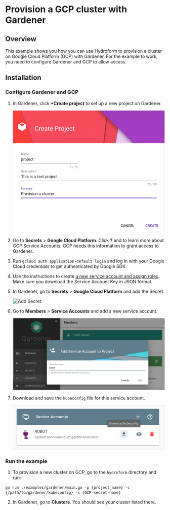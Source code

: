 # Provision a GCP cluster with Gardener

## Overview

This example shows you how you can use Hydroform to provision a cluster on Google Cloud Platform (GCP) with Gardener. For the example to work, you need to configure Gardener and GCP to allow access. 


## Installation

### Configure Gardener and GCP


1. In Gardener, click **+Create project** to set up a new project on Gardener. 

    ![Create Project](../assets/create-project.png)

2. Go to **Secrets** > **Google Cloud Platform**. Click **?** and to learn more about GCP Service Accounts. GCP needs this information to grant access to Gardener.

3. Run `gcloud auth application-default login` and log in with your Google Cloud credentials to get authenticated by Google SDK.

3. Use the instructions to create [a new service account and assign roles](https://gardener.cloud/050-tutorials/content/howto/gardener_gcp/#create-a-new-serviceaccount-and-assign-roles). Make sure you download the Service Account Key in JSON format.

4. In Gardener, go to **Secrets** > **Google Cloud Platform** and add the Secret. 

    ![Add Secret](../assets/add-secret_gcp.png)


6. Go to **Members** > **Service Accounts** and add a new service account. 

    ![Add Service Account](../assets/add-service-account.png)

7. Download and save the `kubeconfig` file for this service account. 

    ![Download kubeconfig](../assets/download-kubeconfig.png)

### Run the example

1. To provision a new cluster on GCP, go to the `hydroform` directory and run:

```
go run ./examples/gardener/main.go -p {project_name} -c {/path/to/gardener/kubeconfig} -s {GCP-secret-name}

```

2. In Gardener, go to **Clusters**. You should see your cluster listed there.